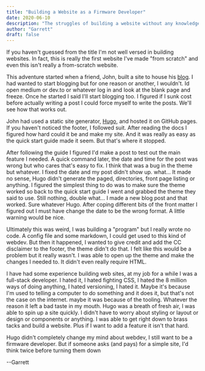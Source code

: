 ```yaml
---
title: "Building a Website as a Firmware Developer"
date: 2020-06-10
description: "The struggles of building a website without any knowledge"
author: "Garrett"
draft: false
---
```


If you haven't guessed from the title I'm not well versed in building websites. In fact, this is really the first website I've made "from scratch" and even this isn't really a from-scratch website.

This adventure started when a friend, John, built a site to house his [blog](https://ptcrash.dev). I had wanted to start blogging but for one reason or another, I wouldn't. Id open medium or dev.to or whatever log in and look at the blank page and freeze. Once he started I said I'll start blogging too. I figured if I sunk cost before actually writing a post I could force myself to write the posts. We'll see how that works out.

John had used a static site generator, [Hugo](https://gohugo.io/), and hosted it on GitHub pages. If you haven't noticed the footer, I followed suit. After reading the docs I figured how hard could it be and make my site. And it was really as easy as the quick start guide made it seem. But that's where it stopped.

After following the guide I figured I'd make a post to test out the main feature I needed. A quick command later, the date and time for the post was wrong but who cares that's easy to fix. I think that was a bug in the theme but whatever. I fixed the date and my post didn't show up. what... It made no sense, Hugo didn't generate the paged, directories, front page listing or anything. I figured the simplest thing to do was to make sure the theme worked so back to the quick start guide I went and grabbed the theme they said to use. Still nothing, double what... I made a new blog post and that worked. Sure whatever Hugo. After coping different bits of the front matter I figured out I must have change the date to be the wrong format. A little warning would be nice.

Ultimately this was weird, I was building a "program" but I really wrote no code. A config file and some markdown, I could get used to this kind of webdev. But then it happened, I wanted to give credit and add the CC disclaimer to the footer, the theme didn't do that. I felt like this would be a problem but it really wasn't. I was able to open up the theme and make the changes I needed to. It didn't even really require HTML. 

I have had some experience building web sites, at my job for a while I was a full-stack developer. I hated it, I hated fighting CSS, I hated the 8 million ways of doing anything, I hated versioning, I hated it. Maybe it's because I'm used to telling a computer to do something and it does it, but that's not the case on the internet. maybe it was because of the tooling. Whatever the reason it left a bad taste in my mouth. Hugo was a breath of fresh air, I was able to spin up a site quickly. I didn't have to worry about styling or layout or design or components or anything. I was able to get right down to brass tacks and build a website. Plus if I want to add a feature it isn't that hard. 

Hugo didn't completely change my mind about webdev, I still want to be a firmware developer. But if someone asks (and pays) for a simple site, I'd think twice before turning them down

--Garrett